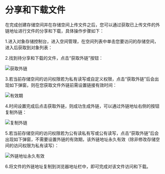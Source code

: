 
# 分享和下载文件

在完成创建存储空间并在存储空间上传文件之后，您可以通过获取已上传文件的外链地址进行文件的分享和下载，具体操作步骤如下：

1.进入对象存储控制台，进入空间管理，在空间列表中单击您要访问的存储空间，进入后获取到对象列表：

2.找到待分享和下载的文件，点击“获取外链”按钮：

![获取外链](https://github.com/jdcloudcom/cn/blob/edit/image/Object-Storage-Service/OSS-015.png)

3.若当前存储空间的访问权限若为私有读写或自定义权限，点击“获取外链”后会出现如下弹窗，则在您获取文件外链前需设置链接有效时间：

![有效期](https://github.com/jdcloudcom/cn/blob/edit/image/Object-Storage-Service/OSS-016.png)

4.时间设置完成后点击获取外链，则成功生成外链，可以通过外链地址右侧的按钮复制外链：

![复制外链](https://github.com/jdcloudcom/cn/blob/edit/image/Object-Storage-Service/OSS-017.png)

5.若当前存储空间的访问权限若为公有读私有写或公有读写，点击“获取外链”后会出现如下弹窗，不需要设置外链的有效期，该外链地址永久有效（除非修改存储空间的访问权限为私有读写）：

![外链地址永久有效](https://github.com/jdcloudcom/cn/blob/edit/image/Object-Storage-Service/OSS-018.png)

6.将文件的外链地址复制到浏览器地址栏中，即可完成对该文件访问和下载。
